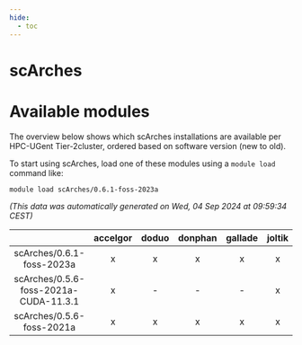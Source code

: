 ```yaml
---
hide:
  - toc
---
```


scArches
========

# Available modules


The overview below shows which scArches installations are available per HPC-UGent Tier-2cluster, ordered based on software version (new to old).

To start using scArches, load one of these modules using a `module load` command like:

```shell
module load scArches/0.6.1-foss-2023a
```

*(This data was automatically generated on Wed, 04 Sep 2024 at 09:59:34 CEST)*  

| |accelgor|doduo|donphan|gallade|joltik|shinx|skitty|
| :---: | :---: | :---: | :---: | :---: | :---: | :---: | :---: |
|scArches/0.6.1-foss-2023a|x|x|x|x|x|x|x|
|scArches/0.5.6-foss-2021a-CUDA-11.3.1|x|-|-|-|x|-|-|
|scArches/0.5.6-foss-2021a|x|x|x|x|x|-|x|
